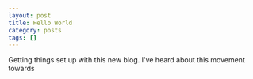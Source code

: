 ```yaml
---
layout: post
title: Hello World
category: posts
tags: []
---
```


Getting things set up with this new blog.  I've heard about this movement towards